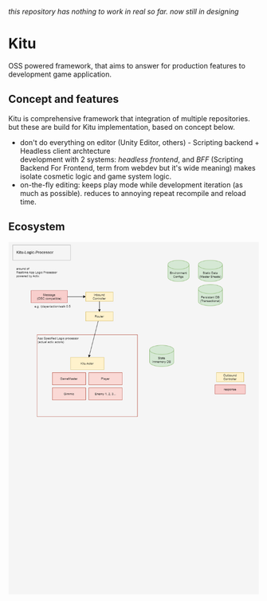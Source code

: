 *this repository has nothing to work in real so far. now still in designing*

# Kitu
OSS powered framework, that aims to answer for production features to development game application.

## Concept and features
Kitu is comprehensive framework that integration of multiple repositories. but these are build for Kitu implementation, based on concept below.

- don't do everything on editor (Unity Editor, others) - Scripting backend + Headless client archtecture  
  development with 2 systems: *headless frontend*, and *BFF* (Scripting Backend For Frontend, term from webdev but it's wide meaning) makes isolate cosmetic logic and game system logic.
- on-the-fly editing: keeps play mode while development iteration (as much as possible). reduces to annoying repeat recompile and reload time.

## Ecosystem

![](doc/export/framework-architecture.drawio.png)

